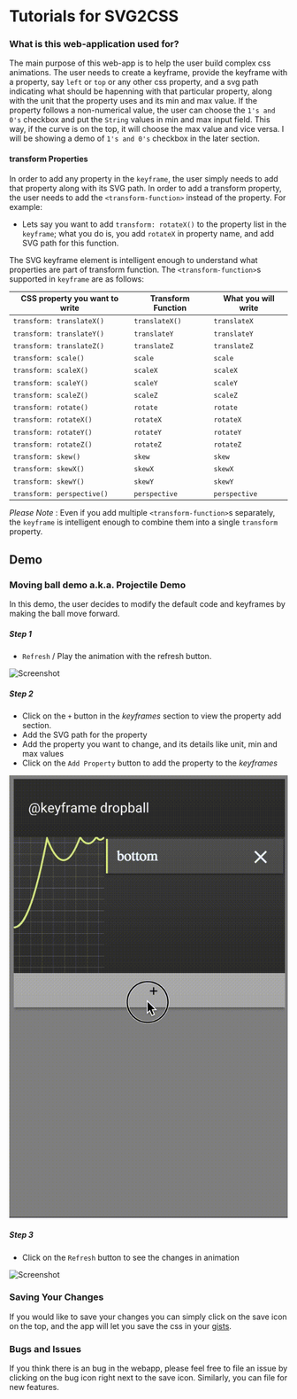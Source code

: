 # Tutorials for SVG2CSS

### What is this web-application used for?

The main purpose of this web-app is to help the user build complex css animations. The user needs to create a keyframe, provide the keyframe with a property, say `left` or `top` or any other css property, and a svg path indicating what should be hapenning with that particular property, along with the unit that the property uses and its min and max value. If the property follows a non-numerical value, the user can choose the `1's and 0's` checkbox and put the `String` values in min and max input field. This way, if the curve is on the top, it will choose the max value and vice versa. I will be showing a demo of `1's and 0's` checkbox in the later section.

#### transform Properties

In order to add any property in the `keyframe`, the user simply needs to add that property along with its SVG path. In order to add a transform property, the user needs to add the `<transform-function>` instead of the property. For example:

- Lets say you want to add `transform: rotateX()` to the property list in the `keyframe`; what you do is, you add `rotateX` in property name, and add SVG path for this function.

The SVG keyframe element is intelligent enough to understand what properties are part of transform function. The `<transform-function>`s supported in `keyframe` are as follows:

| CSS property you want to write | Transform Function | What you will write |
|--------------------------------|--------------------|---------------------|
| `transform: translateX()`      | `translateX()`     |  `translateX`       |
| `transform: translateY()`      | `translateY`       |  `translateY`       |
| `transform: translateZ()`      | `translateZ`       |  `translateZ`       |
| `transform: scale()`           | `scale`            |  `scale`            |
| `transform: scaleX()`          | `scaleX`           |  `scaleX`           |
| `transform: scaleY()`          | `scaleY`           |  `scaleY`           |
| `transform: scaleZ()`          | `scaleZ`           |  `scaleZ`           |
| `transform: rotate()`          | `rotate`           |  `rotate`           |
| `transform: rotateX()`         | `rotateX`          |  `rotateX`          |
| `transform: rotateY()`         | `rotateY`          |  `rotateY`          |
| `transform: rotateZ()`         | `rotateZ`          |  `rotateZ`          |
| `transform: skew()`            | `skew`             |  `skew`             |
| `transform: skewX()`           | `skewX`            |  `skewX`            |
| `transform: skewY()`           | `skewY`            |  `skewY`            |
| `transform: perspective()`     | `perspective`      |  `perspective`      |

*Please Note* : Even if you add multiple `<transform-function>`s separately, the `keyframe` is intelligent enough to combine them into a single `transform` property.

## Demo

### Moving ball demo a.k.a. Projectile Demo

In this demo, the user decides to modify the default code and keyframes by making the ball move forward.

##### Step 1

- `Refresh` / Play the animation with the refresh button.

![Screenshot](assets/svg2css-refresh.gif)

##### Step 2

- Click on the `+` button in the *keyframes* section to view the property add section.
- Add the SVG path for the property
- Add the property you want to change, and its details like unit, min and max values
- Click on the `Add Property` button to add the property to the *keyframes*

![Screenshot](assets/svg2css-addedleftproperty.gif)

##### Step 3

- Click on the `Refresh` button to see the changes in animation

![Screenshot](assets/svg2css-leftrefresh.gif)

### Saving Your Changes

If you would like to save your changes you can simply click on the save icon on the top, and the app will let you save the css in your [gists](https://gist.github.com/).

### Bugs and Issues

If you think there is an bug in the webapp, please feel free to file an issue by clicking on the bug icon right next to the save icon. Similarly, you can file for new features.
